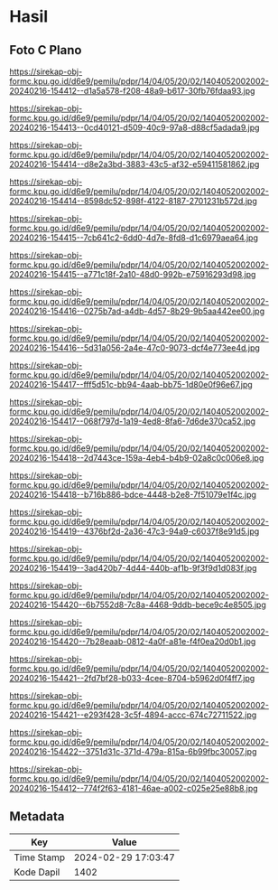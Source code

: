 # Hasil

## Foto C Plano

https://sirekap-obj-formc.kpu.go.id/d6e9/pemilu/pdpr/14/04/05/20/02/1404052002002-20240216-154412--d1a5a578-f208-48a9-b617-30fb76fdaa93.jpg

https://sirekap-obj-formc.kpu.go.id/d6e9/pemilu/pdpr/14/04/05/20/02/1404052002002-20240216-154413--0cd40121-d509-40c9-97a8-d88cf5adada9.jpg

https://sirekap-obj-formc.kpu.go.id/d6e9/pemilu/pdpr/14/04/05/20/02/1404052002002-20240216-154414--d8e2a3bd-3883-43c5-af32-e59411581862.jpg

https://sirekap-obj-formc.kpu.go.id/d6e9/pemilu/pdpr/14/04/05/20/02/1404052002002-20240216-154414--8598dc52-898f-4122-8187-2701231b572d.jpg

https://sirekap-obj-formc.kpu.go.id/d6e9/pemilu/pdpr/14/04/05/20/02/1404052002002-20240216-154415--7cb641c2-6dd0-4d7e-8fd8-d1c6979aea64.jpg

https://sirekap-obj-formc.kpu.go.id/d6e9/pemilu/pdpr/14/04/05/20/02/1404052002002-20240216-154415--a771c18f-2a10-48d0-992b-e75916293d98.jpg

https://sirekap-obj-formc.kpu.go.id/d6e9/pemilu/pdpr/14/04/05/20/02/1404052002002-20240216-154416--0275b7ad-a4db-4d57-8b29-9b5aa442ee00.jpg

https://sirekap-obj-formc.kpu.go.id/d6e9/pemilu/pdpr/14/04/05/20/02/1404052002002-20240216-154416--5d31a056-2a4e-47c0-9073-dcf4e773ee4d.jpg

https://sirekap-obj-formc.kpu.go.id/d6e9/pemilu/pdpr/14/04/05/20/02/1404052002002-20240216-154417--fff5d51c-bb94-4aab-bb75-1d80e0f96e67.jpg

https://sirekap-obj-formc.kpu.go.id/d6e9/pemilu/pdpr/14/04/05/20/02/1404052002002-20240216-154417--068f797d-1a19-4ed8-8fa6-7d6de370ca52.jpg

https://sirekap-obj-formc.kpu.go.id/d6e9/pemilu/pdpr/14/04/05/20/02/1404052002002-20240216-154418--2d7443ce-159a-4eb4-b4b9-02a8c0c006e8.jpg

https://sirekap-obj-formc.kpu.go.id/d6e9/pemilu/pdpr/14/04/05/20/02/1404052002002-20240216-154418--b716b886-bdce-4448-b2e8-7f51079e1f4c.jpg

https://sirekap-obj-formc.kpu.go.id/d6e9/pemilu/pdpr/14/04/05/20/02/1404052002002-20240216-154419--4376bf2d-2a36-47c3-94a9-c6037f8e91d5.jpg

https://sirekap-obj-formc.kpu.go.id/d6e9/pemilu/pdpr/14/04/05/20/02/1404052002002-20240216-154419--3ad420b7-4d44-440b-af1b-9f3f9d1d083f.jpg

https://sirekap-obj-formc.kpu.go.id/d6e9/pemilu/pdpr/14/04/05/20/02/1404052002002-20240216-154420--6b7552d8-7c8a-4468-9ddb-bece9c4e8505.jpg

https://sirekap-obj-formc.kpu.go.id/d6e9/pemilu/pdpr/14/04/05/20/02/1404052002002-20240216-154420--7b28eaab-0812-4a0f-a81e-f4f0ea20d0b1.jpg

https://sirekap-obj-formc.kpu.go.id/d6e9/pemilu/pdpr/14/04/05/20/02/1404052002002-20240216-154421--2fd7bf28-b033-4cee-8704-b5962d0f4ff7.jpg

https://sirekap-obj-formc.kpu.go.id/d6e9/pemilu/pdpr/14/04/05/20/02/1404052002002-20240216-154421--e293f428-3c5f-4894-accc-674c72711522.jpg

https://sirekap-obj-formc.kpu.go.id/d6e9/pemilu/pdpr/14/04/05/20/02/1404052002002-20240216-154422--3751d31c-371d-479a-815a-6b99fbc30057.jpg

https://sirekap-obj-formc.kpu.go.id/d6e9/pemilu/pdpr/14/04/05/20/02/1404052002002-20240216-154412--774f2f63-4181-46ae-a002-c025e25e88b8.jpg


## Metadata

| Key        | Value               |
| ---------- | ------------------- |
| Time Stamp | 2024-02-29 17:03:47 |
| Kode Dapil | 1402                |



